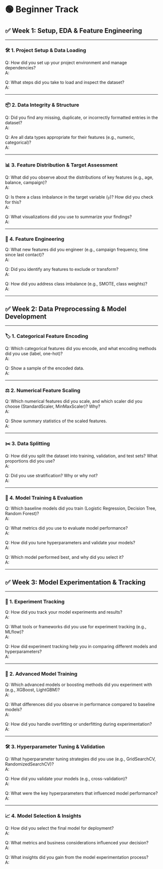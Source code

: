 # 🟢 Beginner Track

## ✅ Week 1: Setup, EDA & Feature Engineering

---

### 🛠️ 1. Project Setup & Data Loading

Q: How did you set up your project environment and manage dependencies?  
A:  

Q: What steps did you take to load and inspect the dataset?  
A:  

---

### 📦 2. Data Integrity & Structure

Q: Did you find any missing, duplicate, or incorrectly formatted entries in the dataset?  
A:  

Q: Are all data types appropriate for their features (e.g., numeric, categorical)?  
A:  

---

### 📊 3. Feature Distribution & Target Assessment

Q: What did you observe about the distributions of key features (e.g., age, balance, campaign)?  
A:  

Q: Is there a class imbalance in the target variable (`y`)? How did you check for this?  
A:  

Q: What visualizations did you use to summarize your findings?  
A:  

---

### 🧰 4. Feature Engineering

Q: What new features did you engineer (e.g., campaign frequency, time since last contact)?  
A:  

Q: Did you identify any features to exclude or transform?  
A:  

Q: How did you address class imbalance (e.g., SMOTE, class weights)?  
A:  

---

## ✅ Week 2: Data Preprocessing & Model Development

---

### 🏷️ 1. Categorical Feature Encoding

Q: Which categorical features did you encode, and what encoding methods did you use (label, one-hot)?  
A:  

Q: Show a sample of the encoded data.  
A:  

---

### ⚖️ 2. Numerical Feature Scaling

Q: Which numerical features did you scale, and which scaler did you choose (StandardScaler, MinMaxScaler)? Why?  
A:  

Q: Show summary statistics of the scaled features.  
A:  

---

### ✂️ 3. Data Splitting

Q: How did you split the dataset into training, validation, and test sets? What proportions did you use?  
A:  

Q: Did you use stratification? Why or why not?  
A:  

---

### 🤖 4. Model Training & Evaluation

Q: Which baseline models did you train (Logistic Regression, Decision Tree, Random Forest)?  
A:  

Q: What metrics did you use to evaluate model performance?  
A:  

Q: How did you tune hyperparameters and validate your models?  
A:  

Q: Which model performed best, and why did you select it?  
A:

---

## ✅ Week 3: Model Experimentation & Tracking

---

### 🧪 1. Experiment Tracking

Q: How did you track your model experiments and results?  
A:  

Q: What tools or frameworks did you use for experiment tracking (e.g., MLflow)?  
A:  

Q: How did experiment tracking help you in comparing different models and hyperparameters?  
A:  

---

### 🚀 2. Advanced Model Training

Q: Which advanced models or boosting methods did you experiment with (e.g., XGBoost, LightGBM)?  
A:  

Q: What differences did you observe in performance compared to baseline models?  
A:  

Q: How did you handle overfitting or underfitting during experimentation?  
A:  

---

### 🛠️ 3. Hyperparameter Tuning & Validation

Q: What hyperparameter tuning strategies did you use (e.g., GridSearchCV, RandomizedSearchCV)?  
A:  

Q: How did you validate your models (e.g., cross-validation)?  
A:  

Q: What were the key hyperparameters that influenced model performance?  
A:  

---

### 📈 4. Model Selection & Insights

Q: How did you select the final model for deployment?  
A:  

Q: What metrics and business considerations influenced your decision?  
A:  

Q: What insights did you gain from the model experimentation process?  
A: